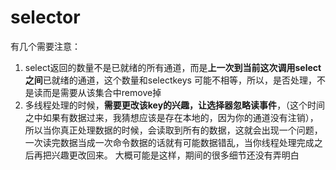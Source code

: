 # selector

有几个需要注意：

1. select返回的数量不是已就绪的所有通道，而是**上一次到当前这次调用select之间**已就绪的通道，这个数量和selectkeys 可能不相等，所以，是否处理，不是读而是需要从该集合中remove掉
2. 多线程处理的时候，**需要更改该key的兴趣，让选择器忽略读事件**，（这个时间之中如果有数据过来，我猜想应该是存在本地的，因为你的通道没有注销），所以当你真正处理数据的时候，会读取到所有的数据，这就会出现一个问题，一次读完数据当成一次命令数据的话就有可能数据错乱，当你线程处理完成之后再把兴趣更改回来。  大概可能是这样，期间的很多细节还没有弄明白